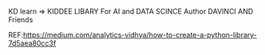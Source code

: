 KD learn => KIDDEE LIBARY For AI and DATA SCINCE
Author DAVINCI AND Friends

REF:https://medium.com/analytics-vidhya/how-to-create-a-python-library-7d5aea80cc3f